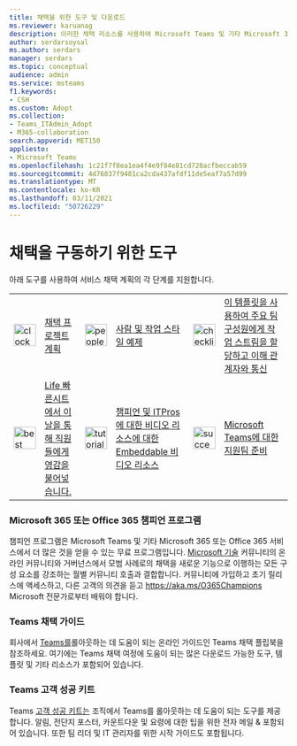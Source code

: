 ```yaml
---
title: 채택을 위한 도구 및 다운로드
ms.reviewer: karuanag
description: 이러한 채택 리소스를 사용하여 Microsoft Teams 및 기타 Microsoft 365 또는 Office 365 서비스를 채택하는 데 도움이 됩니다.
author: serdarsoysal
ms.author: serdars
manager: serdars
ms.topic: conceptual
audience: admin
ms.service: msteams
f1.keywords:
- CSH
ms.custom: Adopt
ms.collection:
- Teams_ITAdmin_Adopt
- M365-collaboration
search.appverid: MET150
appliesto:
- Microsoft Teams
ms.openlocfilehash: 1c21f7f8ea1ea4f4e9f84e81cd720acfbeccab59
ms.sourcegitcommit: 4d76837f9481ca2cda437afdf11de5eaf7a57d99
ms.translationtype: MT
ms.contentlocale: ko-KR
ms.lasthandoff: 03/11/2021
ms.locfileid: "50726229"
---
```

# <a name="tools-for-driving-adoption"></a>채택을 구동하기 위한 도구 

아래 도구를 사용하여 서비스 채택 계획의 각 단계를 지원합니다.  

|               |               |               |               |               |               |
| ------------- | ------------- | ------------- | ------------- | ------------- | ------------- |
| <img src="https://docs.microsoft.com/office/media/icons/clock-teams.svg" width="40 px" height="40 px" alt="clock icon">| [채택 프로젝트 계획](https://github.com/MicrosoftDocs/OfficeDocs-SkypeForBusiness/blob/live/Teams/downloads/teams-adopt-service-adoption-plans-oct-2018.zip) | <img src="https://docs.microsoft.com/office/media/icons/users-people.svg" width="40 px" height="40 px" alt="people icon">| [사람 및 작업 스타일 예제](https://github.com/MicrosoftDocs/OfficeDocs-SkypeForBusiness/blob/live/Teams/downloads/teams-adopt-example-personas.zip) | <img src="https://docs.microsoft.com/office/media/icons/task-checklist-planning-teams.svg" width="40 px" height="40 px" alt="checklist icon"> | [이 템플릿을 사용하여 주요 팀 구성원에게 작업 스트림을 할당하고 이해 관계자와 통신](https://github.com/MicrosoftDocs/OfficeDocs-SkypeForBusiness/blob/live/Teams/downloads/teams-adopt-work-assign-and-stakeholders.zip) |
| <img src="https://docs.microsoft.com/office/media/icons/best-practices-teams.svg" width="40 px" height="40 px" alt="best practices icon">| [Life 빠른시트에서 이 날을 통해 직원들에게 영감을 불어넣습니다.](https://github.com/MicrosoftDocs/OfficeDocs-SkypeForBusiness/blob/live/Teams/downloads/teams-adopt-day-in-the-life-quicksheets.zip) | <img src="https://docs.microsoft.com/office/media/icons/education-tutorial-teams.svg" width="40 px" height="40 px" alt="tutorial icon">| [챔피언 및 ITPros에 대한 비디오 리소스에 대한 Embeddable 비디오 리소스](https://aka.ms/CoffeeintheCloud) | <img src="https://docs.microsoft.com/office/media/icons/success.svg" width="40 px" height="40 px" alt="success icon">| [Microsoft Teams에 대한 지원팀 준비](https://github.com/MicrosoftDocs/OfficeDocs-SkypeForBusiness/blob/live/Teams/downloads/teams-adopt-helpdesk-guide.pdf) |

### <a name="microsoft-365-or-office-365-champions-program"></a>Microsoft 365 또는 Office 365 챔피언 프로그램
챔피언 프로그램은 Microsoft Teams 및 기타 Microsoft 365 또는 Office 365 서비스에서 더 많은 것을 얻을 수 있는 무료 프로그램입니다. [Microsoft 기술](https://aka.ms/DriveAdoption) 커뮤니티의 온라인 커뮤니티와 거버넌스에서 모범 사례로의 채택을 새로운 기능으로 이행하는 모든 구성 요소를 강조하는 월별 커뮤니티 호출과 결합합니다. 커뮤니티에 가입하고 초기 릴리스에 액세스하고, 다른 고객의 의견을 듣고 https://aka.ms/O365Champions Microsoft 전문가로부터 배워야 합니다.  

### <a name="teams-adoption-guide"></a>Teams 채택 가이드
회사에서 [Teams를](https://aka.ms/teamstoolkit)롤아웃하는 데 도움이 되는 온라인 가이드인 Teams 채택 플립북을 참조하세요. 여기에는 Teams 채택 여정에 도움이 되는 많은 다운로드 가능한 도구, 템플릿 및 기타 리소스가 포함되어 있습니다.

### <a name="teams-customer-success-kit"></a>Teams 고객 성공 키트
Teams [고객 성공 키트는](https://aka.ms/TeamsCustomerSuccess) 조직에서 Teams를 롤아웃하는 데 도움이 되는 도구를 제공합니다. 알림, 전단지 포스터, 카운트다운 및 요령에 대한 팁을 위한 전자 메일 & 포함되어 있습니다. 또한 팀 리더 및 IT 관리자를 위한 시작 가이드도 포함됩니다.
